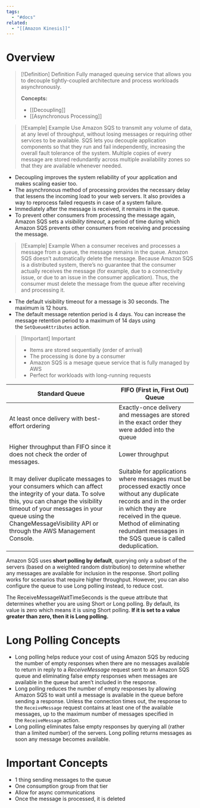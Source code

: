 ```yaml
---
tags:
  - "#docs"
related:
  - "[[Amazon Kinesis]]"
---
```

# Overview

> [!Definition] Definition
> Fully managed queuing service that allows you to decouple tightly-coupled architecture and process workloads asynchronously.
> 
> **Concepts:**
> - [[Decoupling]]
> - [[Asynchronous Processing]]


> [!Example] Example
> Use Amazon SQS to transmit any volume of data, at any level of throughput, without losing messages or requiring other services to be available. SQS lets you decouple application components so that they run and fail independently, increasing the overall fault tolerance of the system. Multiple copies of every message are stored redundantly across multiple availability zones so that they are available whenever needed.

- Decoupling improves the system reliability of your application and makes scaling easier too.
- The asynchronous method of processing provides the necessary delay that lessens the incoming load to your web servers.  It also provides a way to reprocess failed requests in case of a system failure. 
- Immediately after the message is received, it remains in the queue. 
- To prevent other consumers from processing the message again, Amazon SQS sets a _visibility timeout_, a period of time during which Amazon SQS prevents other consumers from receiving and processing the message.

> [!Example] Example 
> When a consumer receives and processes a message from a queue, the message remains in the queue. Amazon SQS doesn’t automatically delete the message. Because Amazon SQS is a distributed system, there’s no guarantee that the consumer actually receives the message (for example, due to a connectivity issue, or due to an issue in the consumer application). Thus, the consumer must delete the message from the queue after receiving and processing it.

- The default visibility timeout for a message is 30 seconds. The maximum is 12 hours.
- The default message retention period is 4 days. You can increase the message retention period to a maximum of 14 days using the `SetQueueAttributes` action.

>[!Important] Important
>- Items are stored sequentially (order of arrival)
>- The processing is done by a consumer
>- Amazon SQS is a mesage queue service that is fully managed by AWS
>- Perfect for workloads with long-running requests 

| Standard Queue                                                                                                                                                                                                                                                    | FIFO (First in, First Out) Queue                                                                                                                                                                                                                        |
| ----------------------------------------------------------------------------------------------------------------------------------------------------------------------------------------------------------------------------------------------------------------- | -------------------------------------------------------------------------------------------------------------------------------------------------------------------------------------------------------------------------------------------------- |
| At least once delivery with best-effort ordering                                                                                                                                                                                                                  | Exactly-once delivery and messages are stored in the exact order they were added into the queue                                                                                                                                                    |
| Higher throughput than FIFO since it does not check the order of messages.                                                                                                                                                                                        | Lower throughput                                                                                                                                                                                                                                   |
| It may deliver duplicate messages to your consumers which can affect the integrity of your data. To solve this, you can change the visibility timeout of your messages in your queue using the ChangeMessageVisibility API or through the AWS Management Console. | Suitable for applications where messages must be processed exactly once without any duplicate records and in the order in which they are received in the queue. Method of eliminating redundant messages in the SQS queue is called deduplication. |


Amazon SQS uses **short polling by default**, querying only a subset of the servers (based on a weighted random distribution) to determine whether any messages are available for inclusion in the response. Short polling works for scenarios that require higher throughput. However, you can also configure the queue to use Long polling instead, to reduce cost.

The ReceiveMessageWaitTimeSeconds is the queue attribute that determines whether you are using Short or Long polling. By default, its value is zero which means it is using Short polling. **If it is set to a value greater than zero, then it is Long polling.**

# Long Polling Concepts

- Long polling helps reduce your cost of using Amazon SQS by reducing the number of empty responses when there are no messages available to return in reply to a _ReceiveMessage_ request sent to an Amazon SQS queue and eliminating false empty responses when messages are available in the queue but aren’t included in the response.
- Long polling reduces the number of empty responses by allowing Amazon SQS to wait until a message is available in the queue before sending a response. Unless the connection times out, the response to the `ReceiveMessage` request contains at least one of the available messages, up to the maximum number of messages specified in the `ReceiveMessage` action.
- Long polling eliminates false empty responses by querying all (rather than a limited number) of the servers. Long polling returns messages as soon any message becomes available.


# Important Concepts

- 1 thing sending messages to the queue
- One consumption group from that tier
- Allow for async communications
- Once the message is processed, it is deleted

